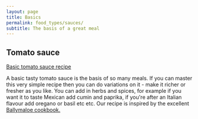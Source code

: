 ```yaml
---
layout: page
title: Basics
permalink: food_types/sauces/
subtitle: The basis of a great meal
---
```


## Tomato sauce

[Basic tomato sauce recipe](https://fodblog.github.io/2017/basic_tomato_sauce/)

A basic tasty tomato sauce is the basis of so many meals. If you can master this very simple recipe then you can do variations on it - make it richer or fresher as you like. You can add in herbs and spices, for example if you want it to taste Mexican add cumin and paprika, if you're after an Italian flavour add oregano or basil etc etc. Our recipe is inspired by the excellent [Ballymaloe cookbook.](http://www.ballymaloeshop.ie/index.php/the-ballymaloe-cookbook-hardcover.html)